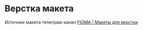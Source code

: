 # Верстка макета
Источник макета телеграм-канал [FIGMA | Макеты для верстки](https://www.figma.com/file/G75r4esXzrWtkPq1Yyhjrk/QWERy-landing)
